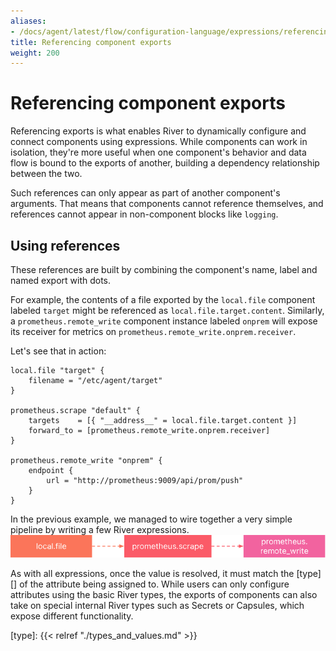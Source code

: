 ```yaml
---
aliases:
- /docs/agent/latest/flow/configuration-language/expressions/referencing-exports
title: Referencing component exports
weight: 200
---
```


# Referencing component exports
Referencing exports is what enables River to dynamically configure and connect
components using expressions. While components can work in isolation, they're
more useful when one component's behavior and data flow is bound to the exports
of another, building a dependency relationship between the two.

Such references can only appear as part of another component's arguments.
That means that components cannot reference themselves, and references cannot
appear in non-component blocks like `logging`.

## Using references
These references are built by combining the component's name, label and named
export with dots.

For example, the contents of a file exported by the `local.file` component
labeled `target` might be referenced as `local.file.target.content`.
Similarly, a `prometheus.remote_write` component instance labeled `onprem` will
expose its receiver for metrics on `prometheus.remote_write.onprem.receiver`.

Let's see that in action:
```river
local.file "target" {
	filename = "/etc/agent/target" 
}

prometheus.scrape "default" {
	targets    = [{ "__address__" = local.file.target.content }] 
	forward_to = [prometheus.remote_write.onprem.receiver]
}

prometheus.remote_write "onprem" {
	endpoint {
		url = "http://prometheus:9009/api/prom/push"
	}
}
```

In the previous example, we managed to wire together a very simple pipeline by
writing a few River expressions.
![](../../../assets/flow_referencing_exports_diagram.svg)

As with all expressions, once the value is resolved, it must match the [type][]
of the attribute being assigned to. While users can only configure attributes
using the basic River types, the exports of components can also take on special
internal River types such as Secrets or Capsules, which expose different
functionality.


[type]: {{< relref "./types_and_values.md" >}}
